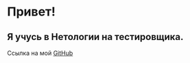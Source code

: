 # Привет!

## Я учусь в Нетологии на тестировщика. 

Ссылка на мой [GitHub](https://github.com/diananaum) 
